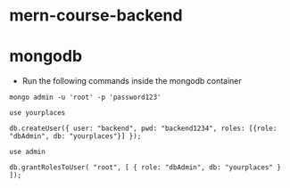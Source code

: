 # mern-course-backend

# mongodb
- Run the following commands inside the mongodb container

`
mongo admin -u 'root' -p 'password123'
`

`
use yourplaces
`

`
db.createUser({ user: "backend", pwd: "backend1234", roles: [{role: "dbAdmin", db: "yourplaces"}] });
`

`
use admin
`

`
db.grantRolesToUser( "root", [ { role: "dbAdmin", db: "yourplaces" } ]);
`
 